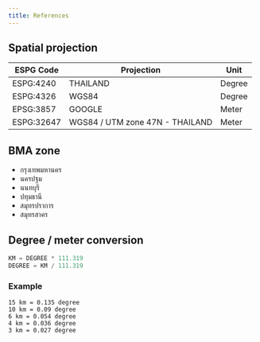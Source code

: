 ```yaml
---
title: References
---
```


## Spatial projection
| ESPG Code  | Projection                      | Unit   |
| ---------- | ------------------------------- | ------ |
| ESPG:4240  | THAILAND                        | Degree |
| ESPG:4326  | WGS84                           | Degree |
| EPSG:3857  | GOOGLE                          | Meter  |
| ESPG:32647 | WGS84 / UTM zone 47N - THAILAND | Meter  |


## BMA zone
- กรุงเทพมหานคร
- นครปฐม
- นนทบุรี
- ปทุมธานี
- สมุทรปราการ
- สมุทรสาคร

## Degree / meter conversion
```python
KM = DEGREE * 111.319
DEGREE = KM / 111.319
```

### Example
 ```
15 km = 0.135 degree
10 km = 0.09 degree
6 km = 0.054 degree
4 km = 0.036 degree
3 km = 0.027 degree
```

